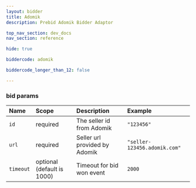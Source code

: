 ```yaml
---
layout: bidder
title: Adomik
description: Prebid Adomik Bidder Adaptor

top_nav_section: dev_docs
nav_section: reference

hide: true

biddercode: adomik

biddercode_longer_than_12: false

---
```




### bid params

| Name | Scope | Description | Example |
| :--- | :---- | :---------- | :------ |
| `id` | required | The seller id from Adomik | `"123456"` |
| `url` | required | Seller url provided by Adomik | `"seller-123456.adomik.com"` |
| `timeout` | optional (default is 1000) | Timeout for bid won event | `2000` |
